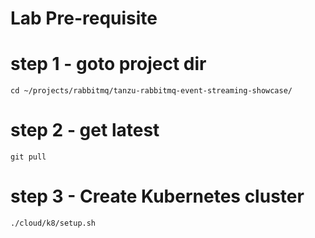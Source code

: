 # Lab Pre-requisite 

# step 1 - goto  project dir

```shell
cd ~/projects/rabbitmq/tanzu-rabbitmq-event-streaming-showcase/
```

# step 2 - get latest 

```shell
git pull
```


# step 3 - Create Kubernetes cluster

```shell
./cloud/k8/setup.sh 
```
